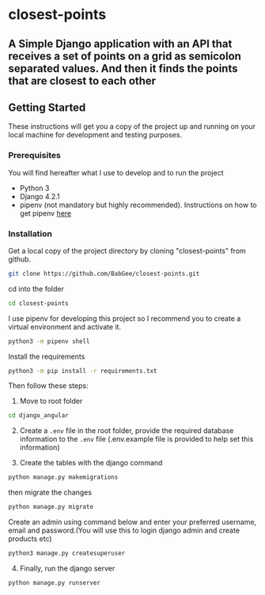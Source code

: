 # closest-points


## A Simple Django application with an API that receives a set of points on a grid as semicolon separated values. And then it finds the points that are closest to each other



## Getting Started

These instructions will get you a copy of the project up and running on your local machine for development and testing purposes.


### Prerequisites
You will find hereafter what I use to develop and to run the project
* Python 3
* Django 4.2.1
* pipenv (not mandatory but highly recommended).  Instructions on how to get pipenv [here](https://pypi.org/project/pipenv/)



### Installation

Get a local copy of the project directory by cloning "closest-points" from github.

```bash
git clone https://github.com/BabGee/closest-points.git
```

cd into the folder

```bash
cd closest-points
```

I use pipenv for developing this project so I recommend you to create a virtual environment and activate it.

```bash
python3 -m pipenv shell
```

Install the requirements

```bash
python3 -m pip install -r requirements.txt
```

Then follow these steps:
1. Move to root folder 

```bash
cd django_angular
```
2. Create a `.env` file in the root folder, provide the required database information  to the `.env` file (.env.example file is provided to help set this information)

3. Create the tables with the django command 

```bash
python manage.py makemigrations
```
then migrate the changes
 
```bash
python manage.py migrate
```

Create an admin using command below and enter your preferred username, email and password.(You will use this to login django admin and create products etc)
 
```bash
python3 manage.py createsuperuser
```

4. Finally, run the django server

```bash
python manage.py runserver
```


